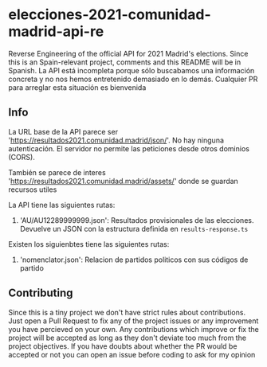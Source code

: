 # elecciones-2021-comunidad-madrid-api-re
 Reverse Engineering of the official API for 2021 Madrid's elections. Since this is an Spain-relevant project, comments and this README will be in Spanish. La API está incompleta porque sólo buscabamos una información concreta y no nos hemos entretenido demasiado en lo demás. Cualquier PR para arreglar esta situación es bienvenida

## Info
La URL base de la API parece ser 'https://resultados2021.comunidad.madrid/json/'. No hay ninguna autenticación. El servidor no permite las peticiones desde otros dominios (CORS).

También se parece de interes 'https://resultados2021.comunidad.madrid/assets/' donde se guardan recursos utiles

La API tiene las siguientes rutas:
 1. 'AU/AU12289999999.json': Resultados provisionales de las elecciones. Devuelve un JSON con la estructura definida en `results-response.ts`

 Existen los siguienbtes tiene las siguientes rutas:
 1. 'nomenclator.json': Relacion de partidos politicos con sus códigos de partido

## Contributing
Since this is a tiny project we don't have strict rules about contributions. Just open a Pull Request to fix any of the project issues or any improvement you have percieved on your own. Any contributions which improve or fix the project will be accepted as long as they don't deviate too much from the project objectives. If you have doubts about whether the PR would be accepted or not you can open an issue before coding to ask for my opinion